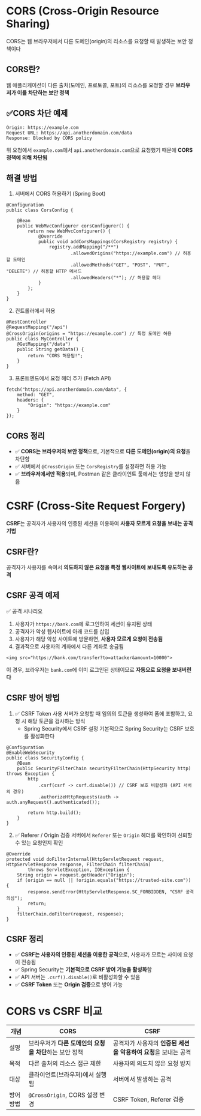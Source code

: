 # CORS (Cross-Origin Resource Sharing)
CORS는 웹 브라우저에서 다른 도메인(origin)의 리소스를 요청할 때 발생하는 보안 정책이다

## CORS란?
웹 애플리케이션이 다른 출처(도메인, 프로토콜, 포트)의 리소스를 요청할 경우 **브라우저가 이를 차단하는 보안 정책**

## ✅CORS 차단 예제
```
Origin: https://example.com
Request URL: https://api.anotherdomain.com/data
Response: Blocked by CORS policy
```
위 요청에서 `example.com`에서 `api.anotherdomain.com`으로 요청했기 때문에 **CORS 정책에 의해 차단됨**

## 해결 방법
1. 서버에서 CORS 허용하기 (Spring Boot)
```
@Configuration
public class CorsConfig {

    @Bean
    public WebMvcConfigurer corsConfigurer() {
        return new WebMvcConfigurer() {
            @Override
            public void addCorsMappings(CorsRegistry registry) {
                registry.addMapping("/**")
                        .allowedOrigins("https://example.com") // 허용할 도메인
                        .allowedMethods("GET", "POST", "PUT", "DELETE") // 허용할 HTTP 메서드
                        .allowedHeaders("*"); // 허용할 헤더
            }
        };
    }
}
```

2. 컨트롤러에서 허용
```
@RestController
@RequestMapping("/api")
@CrossOrigin(origins = "https://example.com") // 특정 도메인 허용
public class MyController {
    @GetMapping("/data")
    public String getData() {
        return "CORS 허용됨!";
    }
}
```

3. 프론트엔드에서 요청 헤더 추가 (Fetch API)
```
fetch("https://api.anotherdomain.com/data", {
    method: "GET",
    headers: {
        "Origin": "https://example.com"
    }
});
```

## CORS 정리
- ✅ **CORS는 브라우저의 보안 정책**으로, 기본적으로 **다른 도메인(origin)의 요청**을 차단함
- ✅ 서버에서 `@CrossOrigin` 또는 `CorsRegistry`를 설정하면 허용 가능
- ✅ **브라우저에서만 적용**되며, Postman 같은 클라이언트 툴에서는 영향을 받지 않음

# CSRF (Cross-Site Request Forgery)
**CSRF**는 공격자가 사용자의 인증된 세션을 이용하여 **사용자 모르게 요청을 보내는 공격 기법**

## CSRF란?
공격자가 사용자를 속여서 **의도하지 않은 요청을 특정 웹사이트에 보내도록 유도하는 공격**

## CSRF 공격 예제
✅ 공격 시나리오
1. 사용자가 `https://bank.com`에 로그인하여 세션이 유지된 상태
2. 공격자가 악성 웹사이트에 아래 코드를 삽입
3. 사용자가 해당 악성 사이트에 방문하면, **사용자 모르게 요청이 전송됨**
4. 결과적으로 사용자의 계좌에서 다른 계좌로 송금됨

```
<img src="https://bank.com/transfer?to=attacker&amount=10000">
```
이 경우, 브라우저는 `bank.com`에 이미 로그인된 상태이므로 **자동으로 요청을 보내버린다**

## CSRF 방어 방법
1. ✅ CSRF Token 사용
서버가 요청할 때 임의의 토큰을 생성하여 폼에 포함하고, 요청 시 해당 토큰을 검사하는 방식
    - Spring Security에서 CSRF 설정
기본적으로 Spring Security는 CSRF 보호를 활성화한다
```
@Configuration
@EnableWebSecurity
public class SecurityConfig {
    @Bean
    public SecurityFilterChain securityFilterChain(HttpSecurity http) throws Exception {
        http
            .csrf(csrf -> csrf.disable()) // CSRF 보호 비활성화 (API 서버의 경우)
            .authorizeHttpRequests(auth -> auth.anyRequest().authenticated());

        return http.build();
    }
}
```
2. ✅ Referer / Origin 검증
서버에서 `Referer` 또는 `Origin` 헤더를 확인하여 신뢰할 수 있는 요청인지 확인
```
@Override
protected void doFilterInternal(HttpServletRequest request, HttpServletResponse response, FilterChain filterChain)
        throws ServletException, IOException {
    String origin = request.getHeader("Origin");
    if (origin == null || !origin.equals("https://trusted-site.com")) {
        response.sendError(HttpServletResponse.SC_FORBIDDEN, "CSRF 공격 의심");
        return;
    }
    filterChain.doFilter(request, response);
}
```

## CSRF 정리
- ✅ **CSRF는 사용자의 인증된 세션을 이용한 공격**으로, 사용자가 모르는 사이에 요청이 전송됨
- ✅ Spring Security는 **기본적으로 CSRF 방어 기능을 활성화**함
- ✅ API 서버는 `.csrf().disable()`로 비활성화할 수 있음
- ✅ **CSRF Token** 또는 **Origin 검증**으로 방어 가능

# CORS vs CSRF 비교
| 개념 | CORS | CSRF |
| --- | ---- | ---- |
| 설명 | 브라우저가 **다른 도메인의 요청을 차단**하는 보안 정책 | 공격자가 사용자의 **인증된 세션을 악용하여 요청**을 보내는 공격 |
| 목적 | 다른 출처의 리소스 접근 제한 | 사용자의 의도치 않은 요청 방지 |
| 대상 | 클라이언트(브라우저)에서 실행됨 | 	서버에서 발생하는 공격 | 
| 방어 방법 | `@CrossOrigin`, CORS 설정 변경 | 	CSRF Token, Referer 검증 |